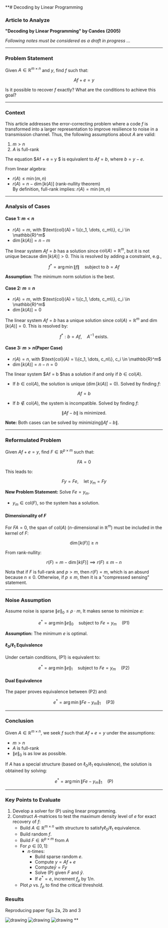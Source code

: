 **# Decoding by Linear Programming

### Article to Analyze
**"Decoding by Linear Programming" by Candes (2005)**

*Following notes must be considered as a draft in progress ...*

---

### Problem Statement
Given $A \in \mathbb{R}^{m \times n}$ and $y$, find $f$ such that:  

$$Af + e = y$$

Is it possible to recover $f$ exactly? What are the conditions to achieve this goal?

---

### Context
This article addresses the error-correcting problem where a code $f$ is transformed into a larger representation to improve resilience to noise in a transmission channel. Thus, the following assumptions about $A$ are valid:

1. $m > n$
2. $A$ is full-rank

The equation $Af + e = y $ is equivalent to $Af = b$, where $b = y - e$.

From linear algebra:
- $r(A) \leq \min(m, n)$
- $r(A) = n - \dim[k(A)]$ (rank-nullity theorem)  
By definition, full-rank implies: $r(A) = \min(m, n)$

---

### Analysis of Cases

#### Case 1: $m < n$
- $r(A) = m$, with $\text{col}(A) = \\{c_1, \dots, c_m\\}, c_i \in \mathbb{R}^m$
- $\dim[k(A)] = n - m$

The linear system $Af = b$ has a solution since $\text{col}(A) = \mathbb{R}^m$, but it is not unique because $\dim[k(A)] > 0$. This is resolved by adding a constraint, e.g.,  

$$f^* = \arg\min \|f\| \quad \text{subject to } b = Af$$

**Assumption**: The minimum norm solution is the best.

#### Case 2: $m = n$
- $r(A) = m$, with $\text{col}(A) = \\{c_1, \dots, c_m\\}, c_i \in \mathbb{R}^m$
- $\dim[k(A)] = 0$

The linear system $Af = b$ has a unique solution since $\text{col}(A) = \mathbb{R}^m$ and $\dim[k(A)] = 0$. This is resolved by:  

$$f^*: b = Af, \quad A^{-1} \text{ exists.}$$

#### Case 3: $m > n$(Paper Case)
- $r(A) = n$, with $\text{col}(A) = \\{c_1, \dots, c_n\\}, c_i \in \mathbb{R}^m$
- $\dim[k(A)] = n - n = 0$

The linear system $Af = b $has a solution if and only if $b \in \text{col}(A)$.  
- If $b \in \text{col}(A)$, the solution is unique ($\dim[k(A)] = 0$). Solved by finding $f$:  

$$Af = b$$

- If $b \not\in \text{col}(A)$, the system is incompatible. Solved by finding $f$:  

$$\|Af - b\| \text{ is minimized.}$$

**Note:** Both cases can be solved by minimizing$\|Af - b\|$.

---

### Reformulated Problem
Given $Af + e = y$, find $F \in \mathbb{R}^{p \times m}$ such that:  

$$FA = 0$$

This leads to:  

$$Fy = Fe, \quad \text{let } y_m = Fy$$

**New Problem Statement:** Solve $Fe = y_m$.  
- $y_m \in \text{col}(F)$, so the system has a solution.

#### Dimensionality of $F$
For $FA = 0$, the span of $\text{col}(A)$ ($n$-dimensional in $\mathbb{R}^m$) must be included in the kernel of $F$:  

$$\dim[k(F)] \geq n$$

From rank-nullity:

$$r(F) = m - \dim[k(F)] \implies r(F) \leq m - n$$

Nota that if $F$ is full-rank and $p > m$, then $r(F) = m$, which is an absurd because $n \leq 0$. Otherwise, if $p \leq m$, then it is a "compressed sensing" statement.

---

### Noise Assumption
Assume noise is sparse $\|e\|_0 \leq \rho \cdot m$, It makes sense to minimize $e$:  

$$e^* = \arg\min \|e\|_0 \quad \text{subject to } Fe = y_m \quad \text{(P1)}$$

**Assumption:** The minimum $e$ is optimal.

#### $\ell_0 / \ell_1$ Equivalence
Under certain conditions, (P1) is equivalent to:  

$$e^* = \arg\min \|e\|_1 \quad \text{subject to } Fe = y_m \quad \text{(P2)} $$

#### Dual Equivalence
The paper proves equivalence between (P2) and:  

$$e^* = \arg\min \|Fe - y_m\|_1 \quad \text{(P3)}$$

---

### Conclusion
Given $A \in \mathbb{R}^{m \times n}$, we seek $f$ such that $Af + e = y$ under the assumptions:
- $m > n$
- $A$ is full-rank
- $\|e\|_0$ is as low as possible.

If $A$ has a special structure (based on $\ell_0 / \ell_1$ equivalence), the solution is obtained by solving:  

$$e^* = \arg\min \|Fe - y_m\|_1 \quad \text{(P)}$$

---

### Key Points to Evaluate
1. Develop a solver for (P) using linear programming.
2. Construct $A$-matrices to test the maximum density level of $e$ for exact recovery of $f$:
   - Build $A \in \mathbb{R}^{m \times n}$ with structure to 
   satisfy$\ell_0 / \ell_1$ equivalence.
   - Build random $f$.
   - Build $F \in \mathbb{R}^{p \times m}$ from $A$
   - For $\rho \in [0, 1]$:
     - $n$-times:
       - Build sparse random $e$.
       - Compute $y = Af + e$
       - Compute$\hat{y} = F y$
       - Solve (P) given $F$ and $\hat{y}$.
       - If $e^* = e$, increment $f_{\rho}$ by $1/n$.
   - Plot $\rho$ vs. $f_{\rho}$ to find the critical threshold.

### Results

Reproducing paper figs 2a, 2b and 3

<img src="/figs/n256_k2.png" alt="drawing" width=""/>

<img src="figs/n512_k2.png" alt="drawing" width=""/>

<img src="figs/n128_k4.png" alt="drawing" width=""/>
**
